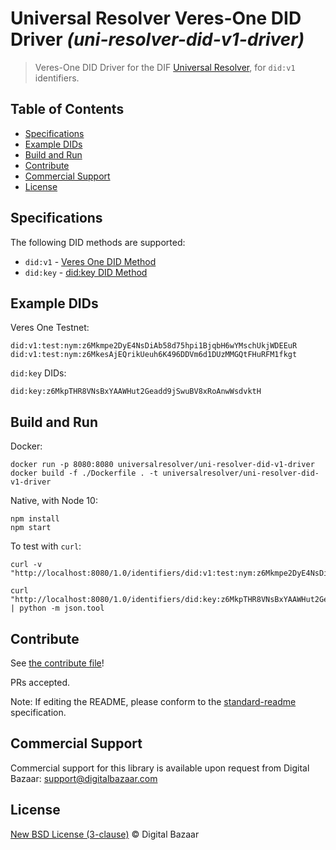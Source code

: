 # Universal Resolver Veres-One DID Driver _(uni-resolver-did-v1-driver)_

> Veres-One DID Driver for the DIF [Universal Resolver](https://github.com/decentralized-identity/universal-resolver/), for `did:v1` identifiers.

## Table of Contents

- [Specifications](#specifications)
- [Example DIDs](#example-dids)
- [Build and Run](#build-and-run)
- [Contribute](#contribute)
- [Commercial Support](#commercial-support)
- [License](#license)

## Specifications

The following DID methods are supported:

* `did:v1` - [Veres One DID Method](https://w3c-ccg.github.io/did-method-v1/)
* `did:key` - [did:key DID Method](https://w3c-ccg.github.io/did-method-key/)

## Example DIDs

Veres One Testnet:

```
did:v1:test:nym:z6Mkmpe2DyE4NsDiAb58d75hpi1BjqbH6wYMschUkjWDEEuR
did:v1:test:nym:z6MkesAjEQrikUeuh6K496DDVm6d1DUzMMGQtFHuRFM1fkgt
```

`did:key` DIDs:

```
did:key:z6MkpTHR8VNsBxYAAWHut2Geadd9jSwuBV8xRoAnwWsdvktH
```

## Build and Run

Docker:

```
docker run -p 8080:8080 universalresolver/uni-resolver-did-v1-driver
docker build -f ./Dockerfile . -t universalresolver/uni-resolver-did-v1-driver
```

Native, with Node 10:

```
npm install
npm start
```

To test with `curl`:

```
curl -v "http://localhost:8080/1.0/identifiers/did:v1:test:nym:z6Mkmpe2DyE4NsDiAb58d75hpi1BjqbH6wYMschUkjWDEEuR"

curl "http://localhost:8080/1.0/identifiers/did:key:z6MkpTHR8VNsBxYAAWHut2Geadd9jSwuBV8xRoAnwWsdvktH" | python -m json.tool
```

## Contribute

See [the contribute file](https://github.com/digitalbazaar/bedrock/blob/master/CONTRIBUTING.md)!

PRs accepted.

Note: If editing the README, please conform to the
[standard-readme](https://github.com/RichardLitt/standard-readme) specification.

## Commercial Support

Commercial support for this library is available upon request from
Digital Bazaar: support@digitalbazaar.com

## License

[New BSD License (3-clause)](LICENSE) © Digital Bazaar
